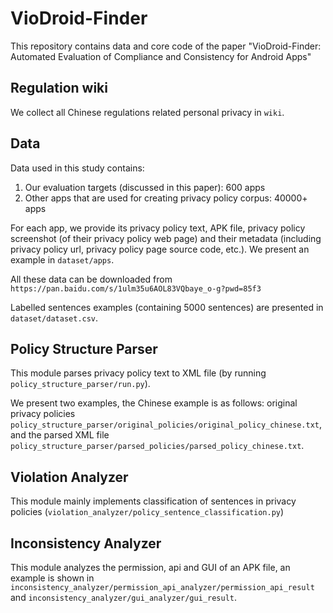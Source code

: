 # VioDroid-Finder

This repository contains data and core code of the paper "VioDroid-Finder: Automated Evaluation of Compliance and
Consistency for Android Apps"

## Regulation wiki

We collect all Chinese regulations related personal privacy in `wiki`.


## Data

Data used in this study contains:

1. Our evaluation targets (discussed in this paper): 600 apps
2. Other apps that are used for creating privacy policy corpus: 40000+ apps

For each app, we provide its privacy policy text, APK file, privacy policy screenshot (of their privacy policy web page)
and their metadata (including privacy policy url, privacy policy page source code, etc.). We present an example
in `dataset/apps`.

All these data can be downloaded from `https://pan.baidu.com/s/1ulm35u6AOL83VQbaye_o-g?pwd=85f3`

Labelled sentences examples (containing 5000 sentences) are presented in `dataset/dataset.csv`.

## Policy Structure Parser

This module parses privacy policy text to XML file (by running `policy_structure_parser/run.py`).

We present two examples, the Chinese example is as follows: original privacy
policies `policy_structure_parser/original_policies/original_policy_chinese.txt`, and the parsed XML
file `policy_structure_parser/parsed_policies/parsed_policy_chinese.txt`.

## Violation Analyzer

This module mainly implements classification of sentences in privacy
policies (`violation_analyzer/policy_sentence_classification.py`)

## Inconsistency Analyzer

This module analyzes the permission, api and GUI of an APK file, an example is shown
in `inconsistency_analyzer/permission_api_analyzer/permission_api_result`
and `inconsistency_analyzer/gui_analyzer/gui_result`.